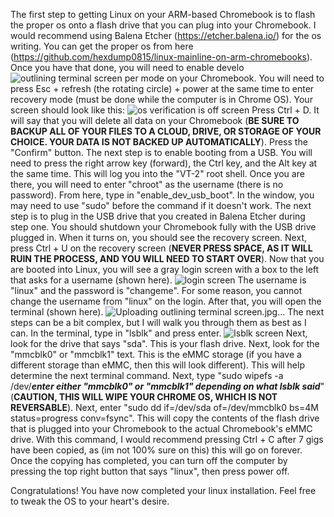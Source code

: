 The first step to getting Linux on your ARM-based Chromebook is to flash the proper os onto a flash drive that you can plug into your Chromebook. I would recommend using Balena Etcher (https://etcher.balena.io/) for the os writing. You can get the proper os from here (https://github.com/hexdump0815/linux-mainline-on-arm-chromebooks). Once you have that done, you will need to enable develo![outlining terminal screen](https://github.com/user-attachments/assets/dafa4e69-72bc-43bc-8be2-4987824280c6)
per mode on your Chromebook. You will need to press Esc + refresh (the rotating circle) + power at the same time to enter recovery mode (must be done while the computer is in Chrome OS). Your screen should look like this: ![os verification is off screen](https://github.com/user-attachments/assets/1bd0f4c5-adb6-4074-88f1-5c53dd4f4f08)
  Press Ctrl + D. It will say that you will delete all data on your Chromebook (**BE SURE TO BACKUP ALL OF YOUR FILES TO A CLOUD, DRIVE, OR STORAGE OF YOUR CHOICE. YOUR DATA IS NOT BACKED UP AUTOMATICALLY**). Press the "Confirm" button. The next step is to enable booting from a USB. You will need to press the right arrow key (forward), the Ctrl key, and the Alt key at the same time. This will log you into the "VT-2" root shell. Once you are there, you will need to enter "chroot" as the username (there is no password). From here, type in "enable_dev_usb_boot". In the window, you may need to use "sudo" before the command if it doesn't work. The next step is to plug in the USB drive that you created in Balena Etcher during step one. You should shutdown your Chromebook fully with the USB drive plugged in. When it turns on, you should see the recovery screen. Next, press Ctrl + U on the recovery screen (**NEVER PRESS SPACE, AS IT WILL RUIN THE PROCESS, AND YOU WILL NEED TO START OVER**). Now that you are booted into Linux, you will see a gray login screen with a box to the left that asks for a username (shown here). ![login screen](https://github.com/user-attachments/assets/87f9c238-8b69-4321-ac55-0901d6bb66c9)
  The username is "linux" and the password is "changeme". For some reason, you cannot change the username from "linux" on the login. After that, you will open the terminal (shown here). ![Uploading outlining terminal screen.jpg…]()
  The next steps can be a bit complex, but I will walk you through them as best as I can. In the terminal, type in "lsblk" and press enter. ![lsblk screen](https://github.com/user-attachments/assets/a6bd01ed-f67f-4eb4-b947-adcd5ee25851)
 Next, look for the drive that says "sda". This is your flash drive. Next, look for the "mmcblk0" or "mmcblk1" text. This is the eMMC storage (if you have a different storage than eMMC, then this will look different). This will help determine the next terminal command. Next, type "sudo wipefs -a /dev/*****enter either "mmcblk0" or "mmcblk1" depending on what lsblk said*****" (**CAUTION, THIS WILL WIPE YOUR CHROME OS, WHICH IS NOT REVERSABLE**). Next, enter "sudo dd if=/dev/sda of=/dev/mmcblk0 bs=4M status=progress conv=fsync". This will copy the contents of the flash drive that is plugged into your Chromebook to the actual Chromebook's eMMC drive. With this command, I would recommend pressing Ctrl + C after 7 gigs have been copied, as (im not 100% sure on this) this will go on forever. Once the copying has completed, you can turn off the computer by pressing the top right button that says "linux", then press power off.

Congratulations! You have now completed your linux installation. Feel free to tweak the OS to your heart's desire.





